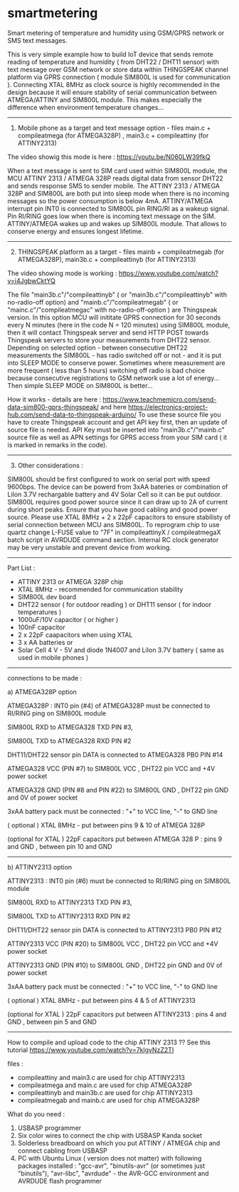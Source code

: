 # smartmetering
Smart metering of temperature and humidity using GSM/GPRS network or SMS text messages.

This is very simple example how to build IoT device that sends remote reading of temperature and humidity ( from DHT22 / DHT11 sensor) with text message  over GSM network or store data within THINGSPEAK channel platform via GPRS connection ( module SIM800L is used for communication ). 
Connecting XTAL 8MHz as clock source is highly recommended in the design because it will ensure stability of serial communication between ATMEGA/ATTINY and SIM800L module. This makes especially the difference when environment temperature changes...

-----------------------------------------------------------------------------------------------------------------------------

1. Mobile phone as a target and text message option - files main.c + compileatmega (for ATMEGA328P) , main3.c + compileattiny (for ATTINY2313)

The video showig this mode is here : https://youtu.be/N060LW39fkQ


When a text message is sent to SIM card used within SIM800L module, the MCU ATTINY 2313 / ATMEGA 328P reads digital data from sensor DHT22 and sends response SMS to sender mobile.
The ATTINY 2313 / ATMEGA 328P and SIM800L are both put into sleep mode when there is no incoming messages so the power consumption is below 4mA.
ATTINY/ATMEGA interrupt pin INT0 is connected to SIM800L pin RING/RI as a wakeup signal. Pin RI/RING goes low when there is incoming text message on the SIM. ATTINY/ATMEGA wakes up and wakes up SIM800L module. That allows to conserve energy and ensures longest lifetime.


--------------------------------------------------------------------------------------------------------------------------------

2. THINGSPEAK platform as a target - files mainb + compileatmegab (for ATMEGA328P), main3b.c + compileattinyb (for ATTINY2313)

The video showing mode is working : https://www.youtube.com/watch?v=i4JgbwCktYQ

The file "main3b.c"/"compileattinyb" ( or "main3b.c"/"compileattinyb" with no-radio-off option)  and "mainb.c"/"compileatmegab"  ( or "mainc.c"/"compileatmegac" with no-radio-off-option )  are Thingspeak version. 
In this option MCU will inititate GPRS connection for 30 seconds every N minutes (here in the code N =  120 minutes) using SIM800L module, then it will contact Thingspeak server and send HTTP POST towards Thingspeak servers to store your measurements from DHT22 sensor.  Depending on selected option - between consecutive DHT22 measurements the SIM800L - has radio switched off or not - and it is put into SLEEP MODE to conserve power. Sometimes where measurement are more frequent ( less than 5 hours)  switching off radio is bad choice because consecutive registrations to GSM network use a lot of energy... Then simple SLEEP MODE on SIM800L is better...

How it works - details are here : https://www.teachmemicro.com/send-data-sim800-gprs-thingspeak/     and here   https://electronics-project-hub.com/send-data-to-thingspeak-arduino/
To use these source file you have to create Thingspeak account and get API key first, then an update of source file is needed.
API Key must be inserted into "main3b.c"/"mainb.c" source file as well as APN settings for GPRS access from your SIM card  ( it is marked in remarks in the code).

--------------------------------------------------------------------------------------------------------------------

3. Other considerations : 

SIM800L should be first configured to work on serial port with speed 9600bps. 
The device can be powerd from 3xAA bateries or combination of LiIon 3.7V rechargable battery and 4V Solar Cell so it can be put outdoor. SIM800L requires good power source since it can draw up to 2A of current during short peaks. Ensure that you have good cabling and good power source.
Please use XTAL 8MHz + 2 x 22pF capacitors to ensure stabilisty of serial connection between MCU ans SIM800L. To reprogram chip to use quartz change L-FUSE value to "7F" in compileattinyX / compileatmegaX batch script in AVRDUDE command section. 
Internal RC clock generator may be very unstable and prevent device from working.




---------------------------------

Part List :

- ATTINY 2313  or ATMEGA 328P chip
- XTAL 8MHz - recommended for communication stability 
- SIM800L dev board
- DHT22 sensor ( for outdoor reading ) or DHT11 sensor ( for indoor temperatures )
- 1000uF/10V capacitor ( or higher ) 
- 100nF capacitor
- 2 x 22pF caapacitors when using XTAL
- 3 x AA batteries or    
- Solar Cell 4 V - 5V   and diode 1N4007 and LiIon 3.7V battery ( same as used in mobile phones )

---------------------------------

connections to be made  : 


a) ATMEGA328P option

 ATMEGA328P : INT0 pin (#4) of ATMEGA328P must be connected to RI/RING ping on SIM800L module
 
 SIM800L RXD to ATMEGA328 TXD PIN #3,
 
 SIM800L TXD to ATMEGA328 RXD PIN #2
 
 DHT11/DHT22 sensor pin DATA is connected to ATMEGA328 PB0 PIN #14
 
 ATMEGA328 VCC (PIN #7) to SIM800L VCC , DHT22 pin VCC and +4V power socket
 
 ATMEGA328 GND (PIN #8 and PIN #22) to SIM800L GND , DHT22 pin GND and 0V of power socket
 
 3xAA battery pack must be connected : "+" to VCC line, "-" to GND line
 
 ( optional ) XTAL 8MHz -  put between pins 9 & 10 of ATMEGA 328P
 
 (optional for XTAL ) 22pF capacitors put between ATMEGA 328 P : pins 9 and GND , between pin 10 and GND 
 
----------


b) ATTINY2313 option

 ATTINY2313 : INT0 pin (#6) must be connected to RI/RING ping on SIM800L module
 
 SIM800L RXD to ATTINY2313 TXD PIN #3,
 
 SIM800L TXD to ATTINY2313 RXD PIN #2
 
 DHT11/DHT22 sensor pin DATA is connected to ATTINY2313 PB0 PIN #12
 
 ATTINY2313 VCC (PIN #20) to SIM800L VCC , DHT22 pin VCC and +4V power socket
 
 ATTINY2313 GND (PIN #10) to SIM800L GND , DHT22 pin GND and 0V of power socket
 
 3xAA battery pack must be connected : "+" to VCC line, "-" to GND line
 
( optional ) XTAL 8MHz -  put between pins 4 & 5 of ATTINY2313
 
 (optional for XTAL ) 22pF capacitors put between ATTINY2313 : pins 4 and GND , between pin 5 and GND 
 
---------------------------------

How to compile and upload code to the chip ATTINY 2313 ??
See this tutorial https://www.youtube.com/watch?v=7klgyNzZ2TI

files : 
- compileattiny and main3.c  are used for chip ATTINY2313
- compileatmega and main.c   are used for chip ATMEGA328P
- compileattinyb and main3b.c  are used for chip ATTINY2313
- compileatmegab and mainb.c   are used for chip ATMEGA328P


What do you need :
1. USBASP programmer
2. Six  color wires to connect the chip with USBASP Kanda socket
3. Solderless breadboard on which you put ATTINY / ATMEGA chip and  connect cabling from USBASP 
4. PC with Ubuntu Linux ( version does not matter)  with following packages installed :  "gcc-avr", "binutils-avr" (or sometimes just "binutils"), "avr-libc", "avrdude"  - the AVR-GCC environment and AVRDUDE flash programmer


